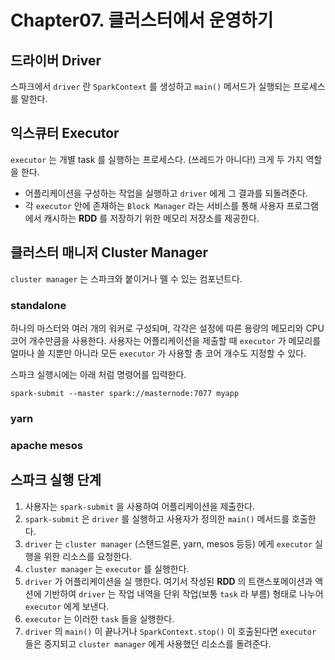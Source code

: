 
Chapter07. 클러스터에서 운영하기
==

## 드라이버 Driver
스파크에서 `driver` 란 `SparkContext` 를 생성하고 `main()` 메서드가 실행되는 프로세스를 말한다.

## 익스큐터 Executor
`executor` 는 개별 task 를 실행하는 프로세스다. (쓰레드가 아니다!)
크게 두 가지 역할을 한다.

- 어플리케이션을 구성하는 작업을 실행하고 `driver` 에게 그 결과를 되돌려준다.
- 각 `executor` 안에 존재하는 `Block Manager` 라는 서비스를 통해 사용자 프로그램에서 캐시하는 __RDD__ 를 저장하기 위한 메모리 저장소를 제공한다.

## 클러스터 매니저 Cluster Manager
`cluster manager` 는 스파크와 붙이거나 뗄 수 있는 컴포넌트다.

### standalone
하나의 마스터와 여러 개의 워커로 구성되며, 각각은 설정에 따른 용량의 메모리와 CPU 코어 개수만큼을 사용한다. 사용자는 어플리케이션을 제출할 때 `executor` 가 메모리를 얼마나 쓸 지뿐만 아니라 모든 `executor` 가 사용할 총 코어 개수도 지정할 수 있다.

스파크 실행시에는 아래 처럼 명령어를 입력한다.
```
spark-submit --master spark://masternode:7077 myapp
```

### yarn

### apache mesos

## 스파크 실행 단계

1. 사용자는 `spark-submit` 을 사용하여 어플리케이션을 제출한다.
2. `spark-submit` 은 `driver` 를 실행하고 사용자가 정의한 `main()` 메서드를 호출한다.
3. `driver` 는 `cluster manager` (스탠드얼론, yarn, mesos 등등) 에게 `executor` 실행을 위한 리소스를 요청한다.
4. `cluster manager` 는 `executor` 를 실행한다.
5. `driver` 가 어플리케이션을 실 행한다. 여기서 작성된 __RDD__ 의 트랜스포메이션과 액션에 기반하여 `driver` 는 작업 내역을 단위 작업(보통 `task` 라 부름) 형태로 나누어 `executor` 에게 보낸다.
6. `executor` 는 이러한 `task` 들을 실행한다.
7. `driver` 의 `main()` 이 끝나거나 `SparkContext.stop()` 이 호출된다면 `executor` 들은 중지되고 `cluster manager` 에게 사용했던 리소스를 돌려준다.
